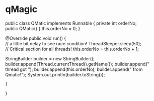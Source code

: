 # qMagic
public class QMatic implements Runnable { 
private int orderNo; 	
public QMatic() { this.orderNo = 0; 	}
	
@Override public void run() { 		
// a little bit delay to see race condition! ThreadSleeper.sleep(50); 		
// Critical section for all threads! this.orderNo = this.orderNo + 1; 	

StringBuilder builder = new StringBuilder(); 		
builder.append(Thread.currentThread().getName());
builder.append(" thread got "); 
builder.append(this.orderNo); 
builder.append(" from Qmatic!"); 
		System.out.println(builder.toString());
		
	}
	
}
